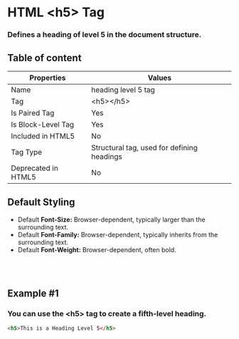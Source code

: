 # HTML &lt;h5&gt; Tag

### Defines a heading of level 5 in the document structure.



## Table of content


| Properties            | Values                                                               |
|---------------------|----------------------------------------------------------------------|
| Name                | heading level 5 tag                                                |
| Tag                 | &lt;h5&gt;&lt;/h5&gt;                                            |
| Is Paired Tag       | Yes                                                  |
| Is Block-Level Tag  | Yes                                |
| Included in HTML5   | No     |
| Tag Type            | Structural tag, used for defining headings     |
| Deprecated in HTML5 | No     |


## Default Styling


-	Default **Font-Size:** Browser-dependent, typically larger than the surrounding text.
-	Default **Font-Family:** Browser-dependent, typically inherits from the surrounding text.
-	Default **Font-Weight:** Browser-dependent, often bold.


<br>
<br>

## Example #1
### You can use the &lt;h5&gt; tag to create a fifth-level heading.
```html
<h5>This is a Heading Level 5</h5>
``` 
<br>
<br>

